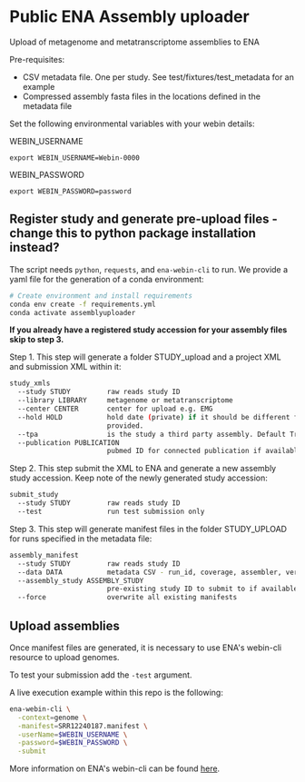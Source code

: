 # Public ENA Assembly uploader
Upload of metagenome and metatranscriptome assemblies to ENA

Pre-requisites:
- CSV metadata file. One per study. See test/fixtures/test_metadata for an example
- Compressed assembly fasta files in the locations defined in the metadata file

Set the following environmental variables with your webin details:

WEBIN_USERNAME
```
export WEBIN_USERNAME=Webin-0000
```

WEBIN_PASSWORD
```
export WEBIN_PASSWORD=password
```

## Register study and generate pre-upload files - change this to python package installation instead?
The script needs `python`, `requests`, and `ena-webin-cli` to run. We provide a yaml file for the generation of a conda environment:

```bash
# Create environment and install requirements
conda env create -f requirements.yml
conda activate assemblyuploader
```

**If you already have a registered study accession for your assembly files skip to step 3.**

Step 1. This step will generate a folder STUDY_upload and a project XML and submission XML within it:
```bash
study_xmls 
  --study STUDY         raw reads study ID
  --library LIBRARY     metagenome or metatranscriptome
  --center CENTER       center for upload e.g. EMG
  --hold HOLD           hold date (private) if it should be different from the provided study in format dd-mm-yyyy. Will inherit the release date of the raw read study if not
                        provided.
  --tpa                 is the study a third party assembly. Default True
  --publication PUBLICATION
                        pubmed ID for connected publication if available
```

Step 2. This step submit the XML to ENA and generate a new assembly study accession. Keep note of the newly generated study accession:

```bash
submit_study
  --study STUDY         raw reads study ID
  --test                run test submission only
```


Step 3. This step will generate manifest files in the folder STUDY_UPLOAD for runs specified in the metadata file:
```bash
assembly_manifest
  --study STUDY         raw reads study ID
  --data DATA           metadata CSV - run_id, coverage, assembler, version, filepath
  --assembly_study ASSEMBLY_STUDY
                        pre-existing study ID to submit to if available. Must exist in the webin account
  --force               overwrite all existing manifests
```

## Upload assemblies
Once manifest files are generated, it is necessary to use ENA's webin-cli resource to upload genomes.

To test your submission add the `-test` argument.

A live execution example within this repo is the following:
```bash
ena-webin-cli \
  -context=genome \
  -manifest=SRR12240187.manifest \
  -userName=$WEBIN_USERNAME \
  -password=$WEBIN_PASSWORD \
  -submit
```

More information on ENA's webin-cli can be found [here](<https://ena-docs.readthedocs.io/en/latest/submit/general-guide/webin-cli.html>).

